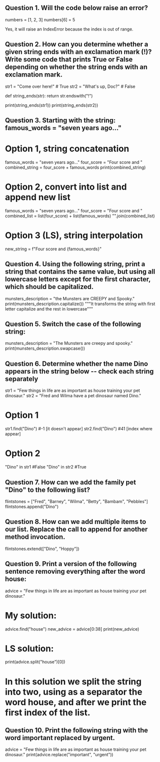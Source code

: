 ## Question 1. Will the code below raise an error?
numbers = [1, 2, 3]
numbers[6] = 5

Yes, it will raise an IndexError because the index is out of range.

## Question 2. How can you determine whether a given string ends with an exclamation mark (!)? Write some code that prints True or False depending on whether the string ends with an exclamation mark.

str1 = "Come over here!"  # True
str2 = "What's up, Doc?"  # False

def string_ends(str):
    return str.endswith("!")

print(string_ends(str1))
print(string_ends(str2))

## Question 3. Starting with the string: famous_words = "seven years ago..."

# Option 1, string concatenation
famous_words = "seven years ago..."
four_score = "Four score and "
combined_string = four_score + famous_words
print(combined_string)

# Option 2, convert into list and append new list
famous_words = "seven years ago..."
four_score = "Four score and "
combined_list = list(four_score) + list(famous_words)
"".join(combined_list)

# Option 3 (LS), string interpolation
new_string = f"Four score and {famous_words}"

## Question 4. Using the following string, print a string that contains the same value, but using all lowercase letters except for the first character, which should be capitalized.

munsters_description = "the Munsters are CREEPY and Spooky."
print(munsters_description.capitalize())
"""It transforms the string with first letter capitalize and the rest in lowercase"""

## Question 5. Switch the case of the following string:
munsters_description = "The Munsters are creepy and spooky."
print(munsters_description.swapcase())

## Question 6. Determine whether the name Dino appears in the string below -- check each string separately

str1 = "Few things in life are as important as house training your pet dinosaur."
str2 = "Fred and Wilma have a pet dinosaur named Dino."

# Option 1
str1.find("Dino") #-1 [it doesn't appear]
str2.find("Dino") #41 [index where appear]

# Option 2
"Dino" in str1 #False
"Dino" in str2 #True

## Question 7. How can we add the family pet "Dino" to the following list?

flintstones = ["Fred", "Barney", "Wilma", "Betty", "Bambam", "Pebbles"]
flintstones.append("Dino")

## Question 8. How can we add multiple items to our list. Replace the call to append for another method invocation.

flintstones.extend(["Dino", "Hoppy"])

## Question 9. Print a version of the following sentence removing everything after the word house:

advice = "Few things in life are as important as house training your pet dinosaur."

# My solution:
advice.find("house")
new_advice = advice[0:38]
print(new_advice)

# LS solution:
print(advice.split("house")[0])
# In this solution we split the string into two, using as a separator the word house, and after we print the first index of the list.

## Question 10. Print the following string with the word important replaced by urgent.

advice = "Few things in life are as important as house training your pet dinosaur."
print(advice.replace("important", "urgent"))
